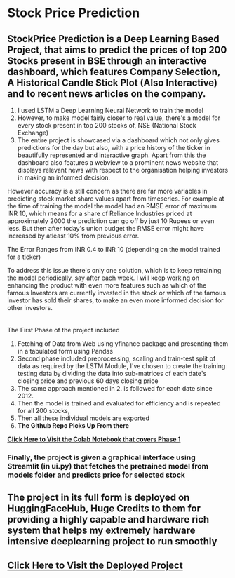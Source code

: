 # Stock Price Prediction

## StockPrice Prediction is a Deep Learning Based Project, that aims to predict the prices of top 200 Stocks present in BSE through an interactive dashboard, which features Company Selection, A Historical Candle Stick Plot (Also Interactive) and to recent news articles on the company.


1. I used LSTM a Deep Learning Neural Network to train the model
2. However, to make model fairly closer to real value, there's a model for every stock present in top 200 stocks of, NSE (National Stock Exchange)
3. The entire project is showcased via a dashboard which not only gives predictions for the day but also, with a price history of the ticker in beautifully represented and interactive graph. Apart from this the dashboard also features a webview to a prominent news website that displays relevant news with respect to the organisation helping investors in making an informed decision.

However accuracy is a still concern as there are far more variables in predicting stock market share values apart from timeseries.
For example at the time of training the model the model had an RMSE error of maximum INR 10, which means for a share of Reliance Industries priced at approximately 2000 the prediction can go off by just 10 Rupees or even less.
But then after today's union budget the RMSE error might have increased by atleast 10% from previous error.

The Error Ranges from INR 0.4 to INR 10 (depending on the model trained for a ticker)

To address this issue there's only one solution, which is to keep retraining the model periodically, say after each week.
I will keep working on enhancing the product with even more features such as which of the famous Investors are currently invested in the stock or which of the famous investor has sold their shares, to make an even more informed decision for other investors.
<br>
<br>
<br>
The First Phase of the project included
1. Fetching of Data from Web using yfinance package and presenting them in a tabulated form using Pandas
2. Second phase included preprocessing, scaling and train-test split of data as required by the LSTM Module, I've chosen to create the training testing data by dividing the data into sub-matrices of each date's closing price and previous 60 days closing price
3. The same approach mentioned in 2. is followed for each date since 2012.
4. Then the model is trained and evaluated for efficiency and is repeated for all 200 stocks,
5. Then all these individual models are exported
6. <b> The Github Repo Picks Up From there </b>

<a href="https://colab.research.google.com/drive/1w-kPcttT276eflLbBXUGc4FBWONtxqGc?usp=sharing"><b>Click Here to Visit the Colab Notebook that covers Phase 1</b></a>

### Finally, the project is given a graphical interface using Streamlit (in ui.py) that fetches the pretrained model from models folder and predicts price for selected stock

## The project in its full form is deployed on HuggingFaceHub, Huge Credits to them for providing a highly capable and hardware rich system that helps my extremely hardware intensive deeplearning project to run smoothly

## <a href="https://huggingface.co/spaces/tanaysk/stockpricepred"> Click Here to Visit the Deployed Project </a>
